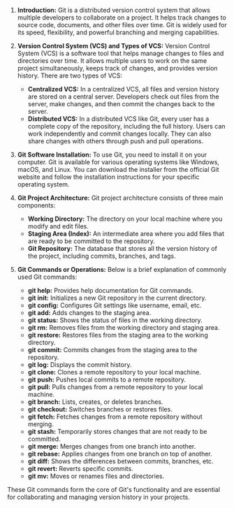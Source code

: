 1. **Introduction:**
   Git is a distributed version control system that allows multiple developers to collaborate on a project. It helps track changes to source code, documents, and other files over time. Git is widely used for its speed, flexibility, and powerful branching and merging capabilities.

2. **Version Control System (VCS) and Types of VCS:**
   Version Control System (VCS) is a software tool that helps manage changes to files and directories over time. It allows multiple users to work on the same project simultaneously, keeps track of changes, and provides version history. There are two types of VCS:
   - **Centralized VCS:** In a centralized VCS, all files and version history are stored on a central server. Developers check out files from the server, make changes, and then commit the changes back to the server.
   - **Distributed VCS:** In a distributed VCS like Git, every user has a complete copy of the repository, including the full history. Users can work independently and commit changes locally. They can also share changes with others through push and pull operations.

3. **Git Software Installation:**
   To use Git, you need to install it on your computer. Git is available for various operating systems like Windows, macOS, and Linux. You can download the installer from the official Git website and follow the installation instructions for your specific operating system.

4. **Git Project Architecture:**
   Git project architecture consists of three main components:
   - **Working Directory:** The directory on your local machine where you modify and edit files.
   - **Staging Area (Index):** An intermediate area where you add files that are ready to be committed to the repository.
   - **Git Repository:** The database that stores all the version history of the project, including commits, branches, and tags.

5. **Git Commands or Operations:**
   Below is a brief explanation of commonly used Git commands:

   - **git help:** Provides help documentation for Git commands.
   - **git init:** Initializes a new Git repository in the current directory.
   - **git config:** Configures Git settings like username, email, etc.
   - **git add:** Adds changes to the staging area.
   - **git status:** Shows the status of files in the working directory.
   - **git rm:** Removes files from the working directory and staging area.
   - **git restore:** Restores files from the staging area to the working directory.
   - **git commit:** Commits changes from the staging area to the repository.
   - **git log:** Displays the commit history.
   - **git clone:** Clones a remote repository to your local machine.
   - **git push:** Pushes local commits to a remote repository.
   - **git pull:** Pulls changes from a remote repository to your local machine.
   - **git branch:** Lists, creates, or deletes branches.
   - **git checkout:** Switches branches or restores files.
   - **git fetch:** Fetches changes from a remote repository without merging.
   - **git stash:** Temporarily stores changes that are not ready to be committed.
   - **git merge:** Merges changes from one branch into another.
   - **git rebase:** Applies changes from one branch on top of another.
   - **git diff:** Shows the differences between commits, branches, etc.
   - **git revert:** Reverts specific commits.
   - **git mv:** Moves or renames files and directories.

These Git commands form the core of Git's functionality and are essential for collaborating and managing version history in your projects.